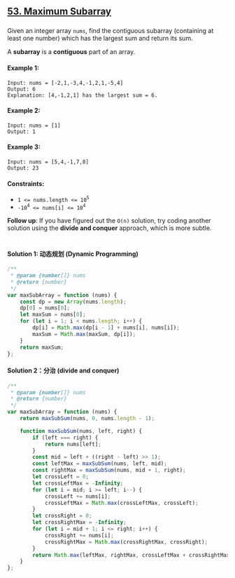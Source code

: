 ## [53. Maximum Subarray](https://leetcode.com/problems/maximum-subarray/)

###

Given an integer array `nums`, find the contiguous subarray (containing at least one number) which has the largest sum and return its sum.

A **subarray** is a **contiguous** part of an array.

#### Example 1:

```
Input: nums = [-2,1,-3,4,-1,2,1,-5,4]
Output: 6
Explanation: [4,-1,2,1] has the largest sum = 6.
```

#### Example 2:

```
Input: nums = [1]
Output: 1
```

#### Example 3:

```
Input: nums = [5,4,-1,7,8]
Output: 23
```

#### Constraints:

-   `1 <= nums.length <= 10`<sup>`5`</sup>
-   `-10`<sup>`4`</sup>` <= nums[i] <= 10`<sup>`4`</sup>

**Follow up**: If you have figured out the `O(n)` solution, try coding another solution using the **divide and conquer** approach, which is more subtle.

#

#### Solution 1: 动态规划 (Dynamic Programming)

```js
/**
 * @param {number[]} nums
 * @return {number}
 */
var maxSubArray = function (nums) {
    const dp = new Array(nums.length);
    dp[0] = nums[0];
    let maxSum = nums[0];
    for (let i = 1; i < nums.length; i++) {
        dp[i] = Math.max(dp[i - 1] + nums[i], nums[i]);
        maxSum = Math.max(maxSum, dp[i]);
    }
    return maxSum;
};
```

#### Solution 2：分治 (divide and conquer)

```js
/**
 * @param {number[]} nums
 * @return {number}
 */
var maxSubArray = function (nums) {
    return maxSubSum(nums, 0, nums.length - 1);

    function maxSubSum(nums, left, right) {
        if (left === right) {
            return nums[left];
        }
        const mid = left + ((right - left) >> 1);
        const leftMax = maxSubSum(nums, left, mid);
        const rightMax = maxSubSum(nums, mid + 1, right);
        let crossLeft = 0;
        let crossLeftMax = -Infinity;
        for (let i = mid; i >= left; i--) {
            crossLeft += nums[i];
            crossLeftMax = Math.max(crossLeftMax, crossLeft);
        }
        let crossRight = 0;
        let crossRightMax = -Infinity;
        for (let i = mid + 1; i <= right; i++) {
            crossRight += nums[i];
            crossRightMax = Math.max(crossRightMax, crossRight);
        }
        return Math.max(leftMax, rightMax, crossLeftMax + crossRightMax);
    }
};
```
